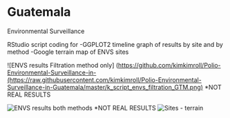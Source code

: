# Guatemala
Environmental Surveillance

RStudio script coding for 
-GGPLOT2 timeline graph of results by site and by method
-Google terrain map of ENVS sites

![ENVS results Filtration method only]
(https://github.com/kimkimroll/Polio-Environmental-Surveillance-in-(https://raw.githubusercontent.com/kimkimroll/Polio-Environmental-Surveillance-in-Guatemala/master/k_script_envs_filtration_GTM.png)
*NOT REAL RESULTS

![ENVS results both methods](https://raw.githubusercontent.com/kimkimroll/Guatemala_environmental_surveillance/199468c3a84f689bb47f49c176c89fa1c3fbe068/envs_results_both_methods.png)
*NOT REAL RESULTS
![Sites - terrain](https://raw.githubusercontent.com/kimkimroll/Guatemala_environmental_surveillance/master/guatemalafinal1.png)
